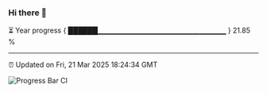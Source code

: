 ### Hi there 👋

⏳ Year progress { ██████▁▁▁▁▁▁▁▁▁▁▁▁▁▁▁▁▁▁▁▁▁▁▁▁ } 21.85 %

---

⏰ Updated on Fri, 21 Mar 2025 18:24:34 GMT

![Progress Bar CI](https://github.com/liununu/liununu/workflows/Progress%20Bar%20CI/badge.svg)
